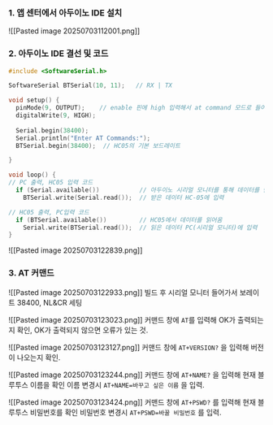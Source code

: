 
### 1. 앱 센터에서 아두이노 IDE 설치

![[Pasted image 20250703112001.png]]

### 2. 아두이노 IDE 결선 및 코드

```c title:"HC-05 AT INIT"
#include <SoftwareSerial.h>

SoftwareSerial BTSerial(10, 11);   // RX | TX

void setup() {
  pinMode(9, OUTPUT);    // enable 핀에 high 입력해서 at command 모드로 들어감
  digitalWrite(9, HIGH); 
  
  Serial.begin(38400);
  Serial.println("Enter AT Commands:");
  BTSerial.begin(38400);  // HC05의 기본 보드레이트

}

void loop() {
// PC 출력, HC05 입력 코드
  if (Serial.available())           // 아두이노 시리얼 모니터를 통해 데이터를 받음 
    BTSerial.write(Serial.read());  // 받은 데이터 HC-05에 입력

// HC05 출력, PC입력 코드   
  if (BTSerial.available())         // HC05에서 데이터를 읽어옴
    Serial.write(BTSerial.read());  // 읽은 데이터 PC(시리얼 모니터)에 입력
}
```

![[Pasted image 20250703122839.png]]


### 3. AT 커맨드

![[Pasted image 20250703122933.png]]
빌드 후 시리얼 모니터 들어가서 보레이트 38400, NL&CR 세팅

![[Pasted image 20250703123023.png]]
커맨드 창에 `AT`를 입력해 OK가 출력되는지 확인, OK가 출력되지 않으면 오류가 있는 것.

![[Pasted image 20250703123127.png]]
커맨드 창에 `AT+VERSION?` 을 입력해 버전이 나오는지 확인.

![[Pasted image 20250703123244.png]]
커맨드 창에 `AT+NAME?` 을 입력해 현재 블루투스 이름을 확인
이름 변경시 `AT+NAME=바꾸고 싶은 이름` 을 입력.

![[Pasted image 20250703123424.png]]
커맨드 창에 `AT+PSWD?` 를 입력해 현재 블루투스 비밀번호를 확인
비밀번호 변경시 `AT+PSWD=바꿀 비밀번호` 를 입력.